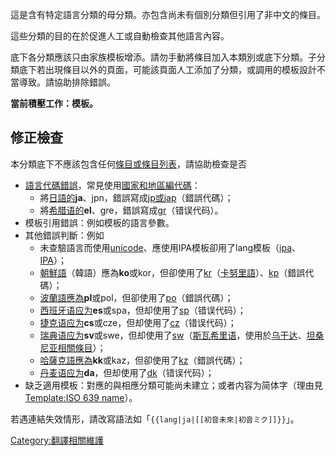 這是含有特定語言分類的母分類。亦包含尚未有個別分類但引用了非中文的條目。

這些分類的目的在於促進人工或自動檢查其他語言內容。

底下各分類應該只由家族模板增添。請勿手動將條目加入本類別或底下分類。子分類底下若出現條目以外的頁面，可能該頁面人工添加了分類，或調用的模板設計不當導致。請協助排除錯誤。

**當前積壓工作：模板。**

## 修正檢查

本分類底下不應該包含任何[條目或條目列表](https://zh.wikipedia.org/wiki/Wikipedia:什麼是條目 "wikilink")，請協助檢查是否

  - [語言代碼錯誤](../Page/ISO_639-1代码表.md "wikilink")，常見使用[國家和地區編代碼](../Page/ISO_3166.md "wikilink")：
      - 將[日語的](https://zh.wikipedia.org/wiki/日語 "wikilink")**ja**、jpn，錯誤寫成[jp或](https://zh.wikipedia.org/wiki/Special:链入页面/Template:ISO_639_name_jp "wikilink")[jap](https://zh.wikipedia.org/wiki/Special:链入页面/Template:ISO_639_name_jap "wikilink")（錯誤代碼）；
      - 將[希腊语的](https://zh.wikipedia.org/wiki/希腊语 "wikilink")**el**、gre，錯誤寫成[gr](https://zh.wikipedia.org/wiki/Special:链入页面/Template:ISO_639_name_gr "wikilink")（错误代码）。
  - 模板引用錯誤：例如模板的語言參數。
  - 其他錯誤判斷：例如
      - 未查驗語言而使用[unicode](https://zh.wikipedia.org/wiki/Special:链入页面/Template:ISO_639_name_unicode "wikilink")、應使用IPA模板卻用了lang模板（[ipa](https://zh.wikipedia.org/wiki/Special:链入页面/Template:ISO_639_name_ipa "wikilink")、[IPA](https://zh.wikipedia.org/wiki/Special:链入页面/Template:ISO_639_name_IPA "wikilink")）；
      - [朝鮮語](../Page/朝鮮語.md "wikilink")（韓語）應為**ko**或kor，但卻使用了[kr](https://zh.wikipedia.org/wiki/Special:链入页面/Template:ISO_639_name_kr "wikilink")（[卡努里語](../Page/卡努里語.md "wikilink")）、[kp](https://zh.wikipedia.org/wiki/Special:链入页面/Template:ISO_639_name_kp "wikilink")（錯誤代碼）；
      - [波蘭語應為](https://zh.wikipedia.org/wiki/波蘭語 "wikilink")**pl**或pol，但卻使用了[po](https://zh.wikipedia.org/wiki/Special:链入页面/Template:ISO_639_name_po "wikilink")（錯誤代碼）；
      - [西班牙语应为](../Page/西班牙语.md "wikilink")**es**或spa，但却使用了[sp](https://zh.wikipedia.org/wiki/Special:链入页面/Template:ISO_639_name_sp "wikilink")（错误代码）；
      - [捷克语应为](../Page/捷克语.md "wikilink")**cs**或cze，但却使用了[cz](https://zh.wikipedia.org/wiki/Special:链入页面/Template:ISO_639_name_cz "wikilink")（错误代码）；
      - [瑞典语应为](https://zh.wikipedia.org/wiki/瑞典语 "wikilink")**sv**或swe，但却使用了[sw](https://zh.wikipedia.org/wiki/Special:链入页面/Template:ISO_639_name_sw "wikilink")（[斯瓦希里语](../Page/斯瓦希里语.md "wikilink")，使用於[乌干达](../Page/乌干达.md "wikilink")、[坦桑尼亚相關條目](../Page/坦桑尼亚.md "wikilink")）；
      - [哈薩克語應為](https://zh.wikipedia.org/wiki/哈薩克語 "wikilink")**kk**或kaz，但卻使用了[kz](https://zh.wikipedia.org/wiki/Special:链入页面/Template:ISO_639_name_kz "wikilink")（錯誤代碼）；
      - [丹麦语应为](../Page/丹麦语.md "wikilink")**da**，但却使用了[dk](https://zh.wikipedia.org/wiki/Special:链入页面/Template:ISO_639_name_dk "wikilink")（错误代码）；
  - 缺乏適用模板：對應的與相應分類可能尚未建立；或者内容为简体字（理由見[Template:ISO 639
    name](https://zh.wikipedia.org/wiki/Template:ISO_639_name "wikilink")）。

若遇連結失效情形，請改寫語法如「`{{lang|ja|[[初音未來|初音ミク]]}}`」。

[Category:翻譯相關維護](https://zh.wikipedia.org/wiki/Category:翻譯相關維護 "wikilink")